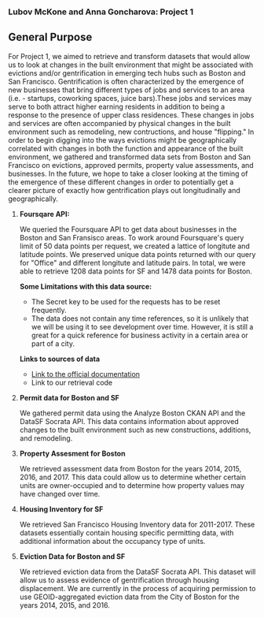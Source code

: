 ### Lubov McKone and Anna Goncharova: Project 1

## General Purpose

For Project 1, we aimed to retrieve and transform datasets that would allow us to look at changes in the built environment that might be associated with evictions and/or gentrification in emerging tech hubs such as Boston and San Francisco. Gentrification is often characterized by the emergence of new businesses that bring different types of jobs and services to an area (i.e. - startups, coworking spaces, juice bars).These jobs and services may serve to both attract higher earning residents in addition to being a response to the presence of upper class residences. These changes in jobs and services are often accompanied by physical changes in the built environment such as remodeling, new contructions, and house "flipping." In order to begin digging into the ways evictions might be geographically correlated with changes in both the function and appearance of the built environment, we gathered and transformed data sets from Boston and San Francisco on evictions, approved permits, property value assessments, and businesses. In the future, we hope to take a closer looking at the timing of the emergence of these different changes in order to potentially get a clearer picture of exactly how gentrification plays out longitudinally and geographically. 

1. **Foursqare API:**

	We queried the Foursquare API to get data about businesses in the Boston and San Fransisco areas. To work around Foursquare's query limit of 50 data points per request, we created a lattice of longitute and latitude points. We preserved unique data points returned with our query for "Office" and different longitute and latitude pairs. In total, we were able to retrieve 1208 data points for SF and 1478 data points for Boston. 
	
	**Some Limitations with this data source:** 

	* The Secret key to be used for the requests has to be reset frequently. 
	* The data does not contain any time references, so it is unlikely that we will be using it to see development over time. However, it is still a great for a quick reference for business activity in a certain area or part of a city.
	
	**Links to sources of data**
	
	* [Link to the official documentation](https://developer.foursquare.com/docs)
	* Link to our retrieval code 

2. **Permit data for Boston and SF**
	
	We gathered permit data using the Analyze Boston CKAN API and the DataSF Socrata API. This data contains information about approved changes to the built environment such as new constructions, additions, and remodeling.

3. **Property Assesment for Boston**
	
	We retrieved assessment data from Boston for the years 2014, 2015, 2016, and 2017. This data could allow us to determine whether certain units are owner-occupied and to determine how property values may have changed over time.

4. **Housing Inventory for SF**
	
	We retrieved San Francisco Housing Inventory data for 2011-2017. These datasets essentially contain housing specific permitting data, with additional information about the occupancy type of units.

5. **Eviction Data for Boston and SF**
	
	We retrieved eviction data from the DataSF Socrata API. This dataset will allow us to assess evidence of gentrification through housing displacement. We are currently in the process of acquiring permission to use GEOID-aggregated eviction data from the City of Boston for the years 2014, 2015, and 2016. 





 